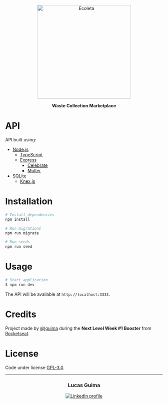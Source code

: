 <p align="center">
  <img alt="Ecoleta" src="../web/src/assets/logo.svg" width="300">
</p>

<p align="center">
  <strong>Waste Collection Marketplace</strong>
</p>

# API

API built using:
- [Node.js](https://nodejs.org)
  - [TypeScript](https://www.typescriptlang.org)
  - [Express](https://expressjs.com)
    - [Celebrate](https://github.com/arb/celebrate)
    - [Multer](https://github.com/expressjs/multer)
- [SQLite](https://www.sqlite.org)
  - [Knex.js](http://knexjs.org)

# Installation

```bash
# Install dependencies
npm install

# Run migrations
npm run migrate

# Run seeds
npm run seed
```

# Usage

```bash
# Start application
$ npm run dev
```

The API will be available at `http://localhost:3333`.

# Credits

Project made by [@lguima](https://github.com/lguima) during the **Next Level Week #1 Booster** from [Rocketseat](https://rocketseat.com.br).

# License

Code under license [GPL-3.0](../LICENSE.md).

---

<h3 align="center">
  Lucas Guima
</h3>

<p align="center">
  <a href="https://www.linkedin.com/in/lucasguima/">
    <img alt="LinkedIn profile" src="https://img.shields.io/badge/LinkedIn-lucasguima-0e76a8?style=flat&logoColor=white&logo=linkedin">
  </a>
</p>
